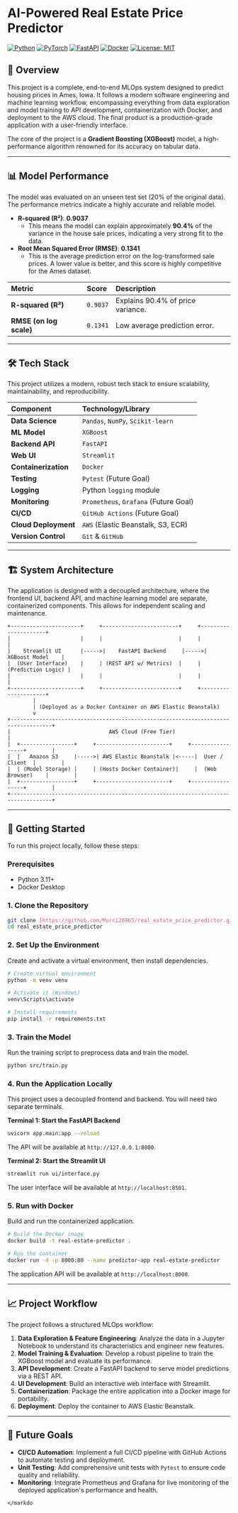 # AI-Powered Real Estate Price Predictor

[![Python](https://img.shields.io/badge/Python-3.11%2B-blue?logo=python)](https://www.python.org/)
[![PyTorch](https://img.shields.io/badge/PyTorch-1.12%2B-red?logo=pytorch)](https://pytorch.org/)
[![FastAPI](https://img.shields.io/badge/FastAPI-Ready-brightgreen?logo=fastapi)](https://fastapi.tiangolo.com/)
[![Docker](https://img.shields.io/badge/Docker-Containerized-blue?logo=docker)](https://www.docker.com/)
[![License: MIT](https://img.shields.io/badge/License-MIT-yellow.svg)](LICENSE)
## 📖 Overview

This project is a complete, end-to-end MLOps system designed to predict housing prices in Ames, Iowa. It follows a modern software engineering and machine learning workflow, encompassing everything from data exploration and model training to API development, containerization with Docker, and deployment to the AWS cloud. The final product is a production-grade application with a user-friendly interface.

The core of the project is a **Gradient Boosting (XGBoost)** model, a high-performance algorithm renowned for its accuracy on tabular data.

---

## 📊 Model Performance

The model was evaluated on an unseen test set (20% of the original data). The performance metrics indicate a highly accurate and reliable model.

-   **R-squared (R²)**: **0.9037**
    -   This means the model can explain approximately **90.4%** of the variance in the house sale prices, indicating a very strong fit to the data.
-   **Root Mean Squared Error (RMSE)**: **0.1341**
    -   This is the average prediction error on the log-transformed sale prices. A lower value is better, and this score is highly competitive for the Ames dataset.

| Metric | Score | Description |
| :--- | :--- | :--- |
| **R-squared (R²)** | `0.9037` | Explains 90.4% of price variance. |
| **RMSE (on log scale)** | `0.1341` | Low average prediction error. |

---

## 🛠️ Tech Stack

This project utilizes a modern, robust tech stack to ensure scalability, maintainability, and reproducibility.

| Component | Technology/Library |
| :--- | :--- |
| **Data Science** | `Pandas`, `NumPy`, `Scikit-learn` |
| **ML Model** | `XGBoost` |
| **Backend API** | `FastAPI` |
| **Web UI** | `Streamlit` |
| **Containerization** | `Docker` |
| **Testing** | `Pytest` (Future Goal) |
| **Logging** | Python `logging` module |
| **Monitoring** | `Prometheus`, `Grafana` (Future Goal) |
| **CI/CD** | `GitHub Actions` (Future Goal) |
| **Cloud Deployment** | `AWS` (Elastic Beanstalk, S3, ECR) |
| **Version Control** | `Git` & `GitHub` |

---

## 🏗️ System Architecture

The application is designed with a decoupled architecture, where the frontend UI, backend API, and machine learning model are separate, containerized components. This allows for independent scaling and maintenance.

```
+----------------------+     +------------------------+     +---------------------+
|                      |     |                        |     |                     |
|    Streamlit UI      |----->|    FastAPI Backend     |----->|    XGBoost Model    |
|  (User Interface)    |     | (REST API w/ Metrics)  |     |  (Prediction Logic) |
|                      |     |                        |     |                     |
+----------------------+     +------------------------+     +---------------------+
        |
        | (Deployed as a Docker Container on AWS Elastic Beanstalk)
        v
+-----------------------------------------------------------------------------------+
|                               AWS Cloud (Free Tier)                               |
|  +-----------------+     +-----------------------+     +-----------------+        |
|  |   Amazon S3     |----->| AWS Elastic Beanstalk |<-----|  User / Client  |        |
|  | (Model Storage) |     | (Hosts Docker Container)|     |  (Web Browser)    |        |
|  +-----------------+     +-----------------------+     +-----------------+        |
+-----------------------------------------------------------------------------------+
```

---

## 🚀 Getting Started

To run this project locally, follow these steps:

### Prerequisites
- Python 3.11+
- Docker Desktop

### 1. Clone the Repository
```bash
git clone [https://github.com/Murci20965/real_estate_price_predictor.git](https://github.com/Murci20965/real_estate_price_predictor.git)
cd real_estate_price_predictor
```

### 2. Set Up the Environment
Create and activate a virtual environment, then install dependencies.
```bash
# Create virtual environment
python -m venv venv

# Activate it (Windows)
venv\Scripts\activate

# Install requirements
pip install -r requirements.txt
```

### 3. Train the Model
Run the training script to preprocess data and train the model.
```bash
python src/train.py
```

### 4. Run the Application Locally
This project uses a decoupled frontend and backend. You will need two separate terminals.

**Terminal 1: Start the FastAPI Backend**
```bash
uvicorn app.main:app --reload
```
The API will be available at `http://127.0.0.1:8000`.

**Terminal 2: Start the Streamlit UI**
```bash
streamlit run ui/interface.py
```
The user interface will be available at `http://localhost:8501`.

### 5. Run with Docker
Build and run the containerized application.
```bash
# Build the Docker image
docker build -t real-estate-predictor .

# Run the container
docker run -d -p 8000:80 --name predictor-app real-estate-predictor
```
The application API will be available at `http://localhost:8000`.

---

## 📈 Project Workflow

The project follows a structured MLOps workflow:
1.  **Data Exploration & Feature Engineering**: Analyze the data in a Jupyter Notebook to understand its characteristics and engineer new features.
2.  **Model Training & Evaluation**: Develop a robust pipeline to train the XGBoost model and evaluate its performance.
3.  **API Development**: Create a FastAPI backend to serve model predictions via a REST API.
4.  **UI Development**: Build an interactive web interface with Streamlit.
5.  **Containerization**: Package the entire application into a Docker image for portability.
6.  **Deployment**: Deploy the container to AWS Elastic Beanstalk.

---

## 🎯 Future Goals
- **CI/CD Automation**: Implement a full CI/CD pipeline with GitHub Actions to automate testing and deployment.
- **Unit Testing**: Add comprehensive unit tests with `Pytest` to ensure code quality and reliability.
- **Monitoring**: Integrate Prometheus and Grafana for live monitoring of the deployed application's performance and health.
```
</markdo
